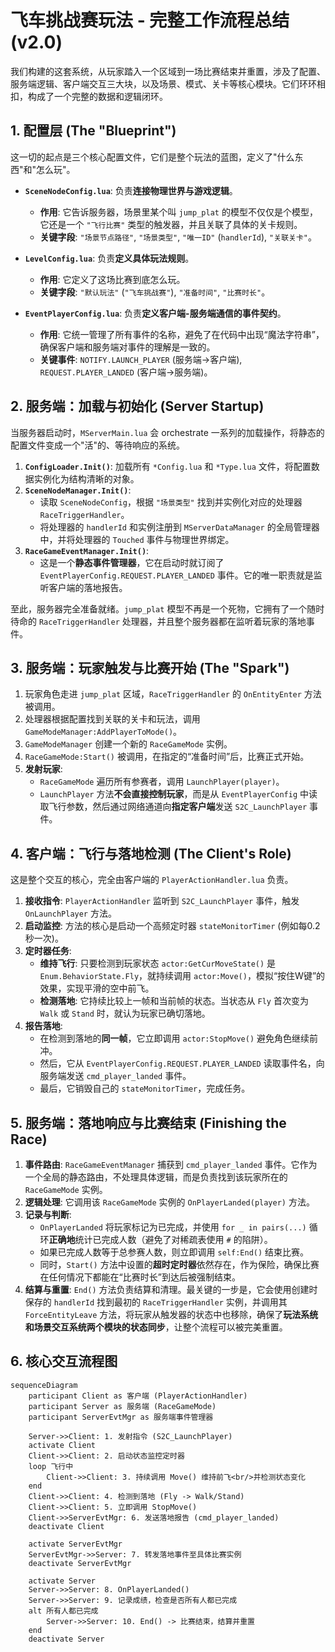 # 飞车挑战赛玩法 - 完整工作流程总结 (v2.0)

我们构建的这套系统，从玩家踏入一个区域到一场比赛结束并重置，涉及了配置、服务端逻辑、客户端交互三大块，以及场景、模式、关卡等核心模块。它们环环相扣，构成了一个完整的数据和逻辑闭环。

## 1. 配置层 (The "Blueprint")

这一切的起点是三个核心配置文件，它们是整个玩法的蓝图，定义了"什么东西"和"怎么玩"。

-   **`SceneNodeConfig.lua`**: 负责**连接物理世界与游戏逻辑**。
    -   **作用**: 它告诉服务器，场景里某个叫 `jump_plat` 的模型不仅仅是个模型，它还是一个 `"飞行比赛"` 类型的触发器，并且关联了具体的关卡规则。
    -   **关键字段**: `"场景节点路径"`, `"场景类型"`, `"唯一ID"` (`handlerId`), `"关联关卡"`。

-   **`LevelConfig.lua`**: 负责**定义具体玩法规则**。
    -   **作用**: 它定义了这场比赛到底怎么玩。
    -   **关键字段**: `"默认玩法"` (`"飞车挑战赛"`), `"准备时间"`, `"比赛时长"`。

-   **`EventPlayerConfig.lua`**: 负责**定义客户端-服务端通信的事件契约**。
    -   **作用**: 它统一管理了所有事件的名称，避免了在代码中出现“魔法字符串”，确保客户端和服务端对事件的理解是一致的。
    -   **关键事件**: `NOTIFY.LAUNCH_PLAYER` (服务端->客户端), `REQUEST.PLAYER_LANDED` (客户端->服务端)。

## 2. 服务端：加载与初始化 (Server Startup)

当服务器启动时，`MServerMain.lua` 会 orchestrate 一系列的加载操作，将静态的配置文件变成一个"活"的、等待响应的系统。

1.  **`ConfigLoader.Init()`**: 加载所有 `*Config.lua` 和 `*Type.lua` 文件，将配置数据实例化为结构清晰的对象。
2.  **`SceneNodeManager.Init()`**:
    -   读取 `SceneNodeConfig`，根据 `"场景类型"` 找到并实例化对应的处理器 `RaceTriggerHandler`。
    -   将处理器的 `handlerId` 和实例注册到 `MServerDataManager` 的全局管理器中，并将处理器的 `Touched` 事件与物理世界绑定。
3.  **`RaceGameEventManager.Init()`**:
    -   这是一个**静态事件管理器**，它在启动时就订阅了 `EventPlayerConfig.REQUEST.PLAYER_LANDED` 事件。它的唯一职责就是监听客户端的落地报告。

至此，服务器完全准备就绪。`jump_plat` 模型不再是一个死物，它拥有了一个随时待命的 `RaceTriggerHandler` 处理器，并且整个服务器都在监听着玩家的落地事件。

## 3. 服务端：玩家触发与比赛开始 (The "Spark")

1.  玩家角色走进 `jump_plat` 区域，`RaceTriggerHandler` 的 `OnEntityEnter` 方法被调用。
2.  处理器根据配置找到关联的关卡和玩法，调用 `GameModeManager:AddPlayerToMode()`。
3.  `GameModeManager` 创建一个新的 `RaceGameMode` 实例。
4.  `RaceGameMode:Start()` 被调用，在指定的“准备时间”后，比赛正式开始。
5.  **发射玩家**:
    -   `RaceGameMode` 遍历所有参赛者，调用 `LaunchPlayer(player)`。
    -   `LaunchPlayer` 方法**不会直接控制玩家**，而是从 `EventPlayerConfig` 中读取飞行参数，然后通过网络通道向**指定客户端**发送 `S2C_LaunchPlayer` 事件。

## 4. 客户端：飞行与落地检测 (The Client's Role)

这是整个交互的核心，完全由客户端的 `PlayerActionHandler.lua` 负责。

1.  **接收指令**: `PlayerActionHandler` 监听到 `S2C_LaunchPlayer` 事件，触发 `OnLaunchPlayer` 方法。
2.  **启动监控**: 方法的核心是启动一个高频定时器 `stateMonitorTimer` (例如每0.2秒一次)。
3.  **定时器任务**:
    -   **维持飞行**: 只要检测到玩家状态 `actor:GetCurMoveState()` 是 `Enum.BehaviorState.Fly`，就持续调用 `actor:Move()`，模拟“按住W键”的效果，实现平滑的空中前飞。
    -   **检测落地**: 它持续比较上一帧和当前帧的状态。当状态从 `Fly` 首次变为 `Walk` 或 `Stand` 时，就认为玩家已确切落地。
4.  **报告落地**:
    -   在检测到落地的**同一帧**，它立即调用 `actor:StopMove()` 避免角色继续前冲。
    -   然后，它从 `EventPlayerConfig.REQUEST.PLAYER_LANDED` 读取事件名，向服务端发送 `cmd_player_landed` 事件。
    -   最后，它销毁自己的 `stateMonitorTimer`，完成任务。

## 5. 服务端：落地响应与比赛结束 (Finishing the Race)

1.  **事件路由**: `RaceGameEventManager` 捕获到 `cmd_player_landed` 事件。它作为一个全局的静态路由，不处理具体逻辑，而是负责找到该玩家所在的 `RaceGameMode` 实例。
2.  **逻辑处理**: 它调用该 `RaceGameMode` 实例的 `OnPlayerLanded(player)` 方法。
3.  **记录与判断**:
    -   `OnPlayerLanded` 将玩家标记为已完成，并使用 `for _ in pairs(...)` 循环**正确地**统计已完成人数（避免了对稀疏表使用 `#` 的陷阱）。
    -   如果已完成人数等于总参赛人数，则立即调用 `self:End()` 结束比赛。
    -   同时，`Start()` 方法中设置的**超时定时器**依然存在，作为保险，确保比赛在任何情况下都能在“比赛时长”到达后被强制结束。
4.  **结算与重置**: `End()` 方法负责结算和清理。最关键的一步是，它会使用创建时保存的 `handlerId` 找到最初的 `RaceTriggerHandler` 实例，并调用其 `ForceEntityLeave` 方法，将玩家从触发器的状态中也移除，确保了**玩法系统和场景交互系统两个模块的状态同步**，让整个流程可以被完美重置。

## 6. 核心交互流程图

```mermaid
sequenceDiagram
    participant Client as 客户端 (PlayerActionHandler)
    participant Server as 服务端 (RaceGameMode)
    participant ServerEvtMgr as 服务端事件管理器

    Server->>Client: 1. 发射指令 (S2C_LaunchPlayer)
    activate Client
    Client->>Client: 2. 启动状态监控定时器
    loop 飞行中
        Client->>Client: 3. 持续调用 Move() 维持前飞<br/>并检测状态变化
    end
    Client->>Client: 4. 检测到落地 (Fly -> Walk/Stand)
    Client->>Client: 5. 立即调用 StopMove()
    Client->>ServerEvtMgr: 6. 发送落地报告 (cmd_player_landed)
    deactivate Client

    activate ServerEvtMgr
    ServerEvtMgr->>Server: 7. 转发落地事件至具体比赛实例
    deactivate ServerEvtMgr

    activate Server
    Server->>Server: 8. OnPlayerLanded()
    Server->>Server: 9. 记录成绩，检查是否所有人都已完成
    alt 所有人都已完成
        Server->>Server: 10. End() -> 比赛结束，结算并重置
    end
    deactivate Server
``` 
